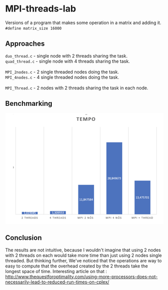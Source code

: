 # MPI-threads-lab
Versions of a program that makes some operation in a matrix and adding it.
`#define matrix_size 16000`

## Approaches 
`duo_thread.c` - single node with 2 threads sharing the task.<br/>
`quad_thread.c` - single node with 4 threads sharing the task.<br/>
<br/>
`MPI_2nodes.c` - 2 single threaded nodes doing the task.<br/>
`MPI_4nodes.c` - 4 single threaded nodes doing the task.<br/>
<br/>
`MPI_Thread.c` - 2 nodes with 2 threads sharing the task in each node.<br/>

## Benchmarking

![alt tag](benchmark.png)

## Conclusion
The results are not intuitive, because I wouldn't imagine that using 2 nodes with 2 threads on each would take more time than just using 2 nodes single threaded. But thinking further, We've noticed that the operations are way to easy to compute that the overhead created by the 2 threads take the longest space of time.
Interesting article on that : http://www.thequestforoptimality.com/using-more-processors-does-not-necessarily-lead-to-reduced-run-times-on-cplex/
